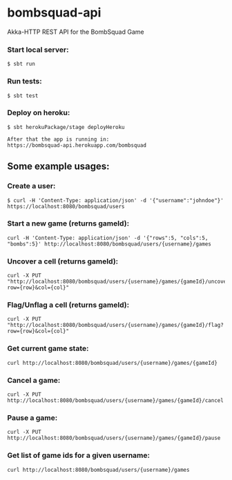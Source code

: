 # bombsquad-api
Akka-HTTP REST API for the BombSquad Game

### Start local server: 
```
$ sbt run
```

### Run tests:
```
$ sbt test
```

### Deploy on heroku:
```
$ sbt herokuPackage/stage deployHeroku

After that the app is running in:
https://bombsquad-api.herokuapp.com/bombsquad
```

## Some example usages:

### Create a user:
```
$ curl -H 'Content-Type: application/json' -d '{"username":"johndoe"}' https://localhost:8080/bombsquad/users
```
### Start a new game (returns gameId):
```
curl -H 'Content-Type: application/json' -d '{"rows":5, "cols":5, "bombs":5}' http://localhost:8080/bombsquad/users/{username}/games
```
### Uncover a cell (returns gameId):
```
curl -X PUT "http://localhost:8080/bombsquad/users/{username}/games/{gameId}/uncover?row={row}&col={col}"
```
### Flag/Unflag a cell (returns gameId):
```
curl -X PUT "http://localhost:8080/bombsquad/users/{username}/games/{gameId}/flag?row={row}&col={col}"
```
### Get current game state:
```
curl http://localhost:8080/bombsquad/users/{username}/games/{gameId}
```
### Cancel a game:
```
curl -X PUT http://localhost:8080/bombsquad/users/{username}/games/{gameId}/cancel
```
### Pause a game:
```
curl -X PUT http://localhost:8080/bombsquad/users/{username}/games/{gameId}/pause
```
### Get list of game ids for a given username:
```
curl http://localhost:8080/bombsquad/users/{username}/games
```

